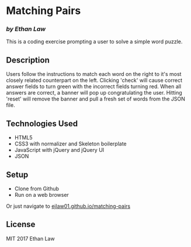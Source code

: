 # Matching Pairs

### _by Ethan Law_

This is a coding exercise prompting a user to solve a simple word puzzle.

## Description

Users follow the instructions to match each word on the right to it's most closely related counterpart on the left.  Clicking 'check' will cause correct answer fields to turn green with the incorrect fields turning red.  When all answers are correct, a banner will pop up congratulating the user.  Hitting 'reset' will remove the banner and pull a fresh set of words from the JSON file.

## Technologies Used

* HTML5
* CSS3 with normalizer and Skeleton boilerplate
* JavaScript with jQuery and jQuery UI
* JSON

## Setup

* Clone from Github
* Run on a web browser

Or just navigate to [ejlaw01.github.io/matching-pairs](http://ejlaw01.github.io/matching-pairs)

## License

MIT 2017 Ethan Law

